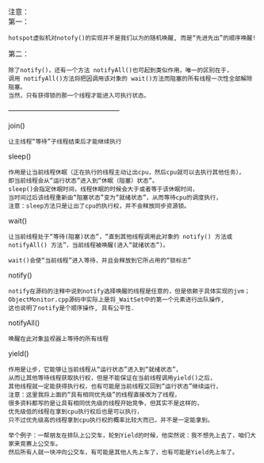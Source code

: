 注意：  
第一：
```
hotspot虚拟机对notofy()的实现并不是我们以为的随机唤醒, 而是“先进先出”的顺序唤醒!
```
第二：
```
除了notify()，还有一个方法 notifyAll()也可起到类似作用，唯一的区别在于，
调用 notifyAll()方法将把因调用该对象的 wait()方法而阻塞的所有线程一次性全部解除阻塞。
当然，只有获得锁的那一个线程才能进入可执行状态。
```
————————————————

join()      
```
让主线程“等待”子线程结束后才能继续执行
```


sleep()  
```
作用是让当前线程休眠（正在执行的线程主动让出cpu，然后cpu就可以去执行其他任务），
即当前线程会从“运行状态”进入到“休眠（阻塞）状态”。
sleep()会指定休眠时间，线程休眠的时候会大于或者等于该休眠时间，
当时间过后该线程重新由“阻塞状态”变为“就绪状态”，从而等待cpu的调度执行，
注意：sleep方法只是让出了cpu的执行权，并不会释放同步资源锁。
```


wait()   
```
让当前线程处于“等待(阻塞)状态”，“直到其他线程调用此对象的 notify() 方法或 notifyAll() 方法”，当前线程被唤醒(进入“就绪状态”)。

wait()会使“当前线程”进入等待，并且会释放到它所占用的“锁标志”
```


notify()    
```
notify在源码的注释中说到notify选择唤醒的线程是任意的，但是依赖于具体实现的jvm；
ObjectMonitor.cpp源码中实际上是将_WaitSet中的第一个元素进行出队操作,
这也说明了notify是个顺序操作, 具有公平性.
```


notifyAll() 
```
唤醒在此对象监视器上等待的所有线程
```


yield()
```
作用是让步，它能够让当前线程从“运行状态”进入到“就绪状态”，
从而让其他等待线程获取执行权，但是不能保证在当前线程调用yield()之后，
其他线程就一定能获得执行权，也有可能是当前线程又回到“运行状态”继续运行，
注意：这里我将上面的“具有相同优先级”的线程直接改为了线程，
很多资料都写的是让具有相同优先级的线程开始竞争，但其实不是这样的，
优先级低的线程在拿到cpu执行权后也是可以执行，
只不过优先级高的线程拿到cpu执行权的概率比较大而已，并不是一定能拿到。

举个例子：一帮朋友在排队上公交车，轮到Yield的时候，他突然说：我不想先上去了，咱们大家来竞赛上公交车。
然后所有人就一块冲向公交车，有可能是其他人先上车了，也有可能是Yield先上车了。
```
